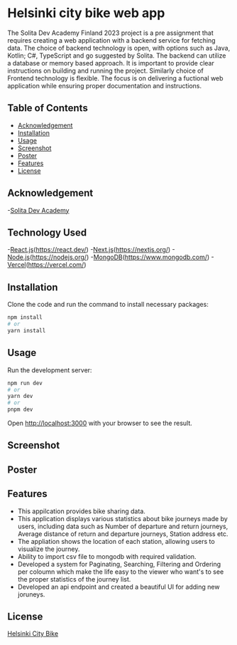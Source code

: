 # Helsinki city bike web app

The Solita Dev Academy Finland 2023 project is a pre assignment that requires creating a web application with a backend service for fetching data. The choice of backend technology is open, with options such as Java, Kotlin; C#, TypeScript and go suggested by Solita. The backend can utilize a database or memory based approach. It is important to provide clear instructions on building and running the project. Similarly choice of Frontend  technology is flexible. The focus is on delivering a fuctional web application while ensuring proper documentation and instructions. 

## Table of Contents

- [Acknowledgement](#acknowledgement)
- [Installation](#installation)
- [Usage](#usage)
- [Screenshot](#screenshot)
- [Poster](#poster)
- [Features](#features)
- [License](#license)


## Acknowledgement 
-[Solita Dev Academy](https://www.solita.fi/en/academy/)

## Technology Used
-[React.js](#react.js)(https://react.dev/)
-[Next.js](#next.js)(https://nextjs.org/)
-[Node.js](#node.js)(https://nodejs.org/)
-[MongoDB](#mongodb)(https://www.mongodb.com/)
-[Vercel](#vercel)(https://vercel.com/)

## Installation
Clone the code and run the command to install necessary packages:
```bash
npm install
# or
yarn install

```

## Usage

Run the development server:

```bash
npm run dev
# or
yarn dev
# or
pnpm dev
```
Open [http://localhost:3000](http://localhost:3000) with your browser to see the result.

## Screenshot 


## Poster



## Features

- This appilcation provides bike sharing data.
- This application displays various statistics about bike journeys made by users, including data such as Number of departure and return   journeys, Average distance of return and departure journeys, Station address etc.
- The appliation shows the location of each station, allowing users to visualize the journey.
- Ability to import csv file to mongodb with required validation.
- Developed a system for Paginating, Searching, Filtering and Ordering per coloumn which make the life easy to the viewer who want's to   see the proper statistics of the journey list.
- Developed an api endpoint and created a beautiful UI for adding new joruneys.
<!-- ## Contributing

State if you are open to contributions and provide guidelines for other developers who want to contribute to your project. Include instructions on how to submit issues or pull requests. -->

## License
[Helsinki City Bike](https://www.avoindata.fi/data/en_GB/dataset/hsl-n-kaupunkipyoraasemat/resource/a23eef3a-cc40-4608-8aa2-c730d17e8902)

<!-- ## Contact

Provide your contact information or any relevant links (e.g., personal website, email, social media) if users have questions or want to reach out to you. -->




